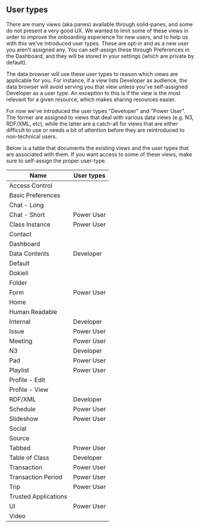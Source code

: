 ## User types

There are many views (aka panes) available through solid-panes, and some do not present a very good UX.
We wanted to limit some of these views in order to improve the onboarding experience for new users, 
and to help us with this we've introduced user types.
These are opt-in and as a new user you aren't assigned any.
You can self-assign these through Preferences in the Dashboard, 
and they will be stored in your settings (which are private by default).

The data browser will use these user types to reason which views are applicable for you.
For instance, if a view lists Developer as audience, 
the data browser will avoid serving you that view unless you've self-assigned Developer as a user type.
An exception to this is if the view is the most relevant for a given resource, which makes sharing resources easier.

For now we've introduced the user types "Developer" and "Power User". 
The former are assigned to views that deal with various data views (e.g. N3, RDF/XML, etc),
while the latter are a catch-all for views that are either difficult to use or needs a bit of 
attention before they are reintroduced to non-technical users.  

Below is a table that documents the existing views and the user types that are associated with them.
If you want access to some of these views, make sure to self-assign the proper user-type.

| Name                 | User types |
| -------------------- | ---------- |
| Access Control       |            |
| Basic Preferences    |            |
| Chat - Long          |            |
| Chat - Short         | Power User |
| Class Instance       | Power User |
| Contact              |            |
| Dashboard            |            |
| Data Contents        | Developer  |
| Default              |            |
| Dokieli              |            |
| Folder               |            |
| Form                 | Power User |
| Home                 |            |
| Human Readable       |            |
| Internal             | Developer  |
| Issue                | Power User |
| Meeting              | Power User |
| N3                   | Developer  |
| Pad                  | Power User |
| Playlist             | Power User |
| Profile - Edit       |            |
| Profile - View       |            |
| RDF/XML              | Developer  |
| Schedule             | Power User |
| Slideshow            | Power User |
| Social               |            |
| Source               |            |
| Tabbed               | Power User |
| Table of Class       | Developer  |
| Transaction          | Power User |
| Transaction Period   | Power User |
| Trip                 | Power User |
| Trusted Applications |            |
| UI                   | Power User |
| Video                |            |
